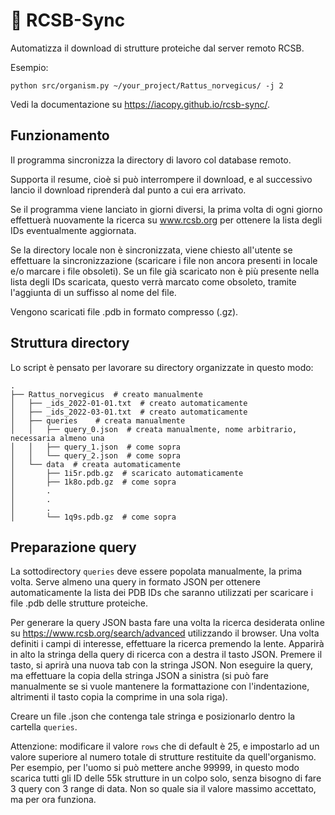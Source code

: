 🦜 RCSB-Sync
============

Automatizza il download di strutture proteiche dal server remoto RCSB.

Esempio:

    python src/organism.py ~/your_project/Rattus_norvegicus/ -j 2

Vedi la documentazione su https://iacopy.github.io/rcsb-sync/.

Funzionamento
-------------

Il programma sincronizza la directory di lavoro col database remoto.

Supporta il resume, cioè si può interrompere il download, e al successivo lancio il download riprenderà dal punto a cui era arrivato.

Se il programma viene lanciato in giorni diversi, la prima volta di ogni giorno effettuerà nuovamente la ricerca su www.rcsb.org
per ottenere la lista degli IDs eventualmente aggiornata.

Se la directory locale non è sincronizzata, viene chiesto all'utente se effettuare la sincronizzazione
(scaricare i file non ancora presenti in locale e/o marcare i file obsoleti).
Se un file già scaricato non è più presente nella lista degli IDs scaricata, questo verrà marcato come obsoleto,
tramite l'aggiunta di un suffisso al nome del file.

Vengono scaricati file .pdb in formato compresso (.gz).

Struttura directory
-------------------

Lo script è pensato per lavorare su directory organizzate in questo modo:

    .
    ├── Rattus_norvegicus  # creato manualmente
    │   ├── _ids_2022-01-01.txt  # creato automaticamente
    │   ├── _ids_2022-03-01.txt  # creato automaticamente
    │   ├── queries    # creata manualmente
    │   │   ├── query_0.json  # creata manualmente, nome arbitrario, necessaria almeno una
    │   │   ├── query_1.json  # come sopra
    │   │   └── query_2.json  # come sopra
    │   └── data  # creata automaticamente
    │       ├── 1i5r.pdb.gz  # scaricato automaticamente
    │       ├── 1k8o.pdb.gz  # come sopra
    │       .
    │       .
    │       .
    │       └── 1q9s.pdb.gz  # come sopra

Preparazione query
------------------

La sottodirectory `queries` deve essere popolata manualmente, la prima volta.
Serve almeno una query in formato JSON per ottenere automaticamente la lista dei PDB IDs che saranno utilizzati per scaricare i file .pdb delle strutture proteiche.

Per generare la query JSON basta fare una volta la ricerca desiderata online su <https://www.rcsb.org/search/advanced> utilizzando il browser.
Una volta definiti i campi di interesse, effettuare la ricerca premendo la lente. Apparirà in alto la stringa della query di ricerca con a destra il tasto JSON.
Premere il tasto, si aprirà una nuova tab con la stringa JSON.
Non eseguire la query, ma effettuare la copia della stringa JSON a sinistra (si può fare manualmente se si vuole mantenere la formattazione con l'indentazione,
altrimenti il tasto copia la comprime in una sola riga).

Creare un file .json che contenga tale stringa e posizionarlo dentro la cartella `queries`.

Attenzione: modificare il valore `rows` che di default è 25, e impostarlo ad un valore superiore al numero totale di strutture restituite da quell'organismo.
Per esempio, per l'uomo si può mettere anche 99999, in questo modo scarica tutti gli ID delle 55k strutture in un colpo solo,
senza bisogno di fare 3 query con 3 range di data. Non so quale sia il valore massimo accettato, ma per ora funziona.
